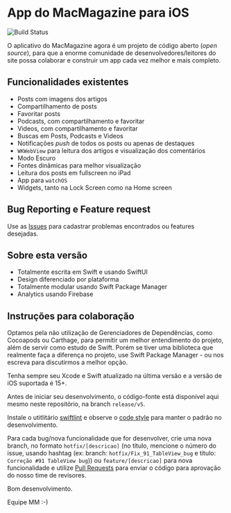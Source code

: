 # App do MacMagazine para iOS
![Build Status](https://app.bitrise.io/app/b04bb172ee4330fd/status.svg?token=hWsWH4V5VQAavaZAQZMEhA&branch=release/v5)

O aplicativo do MacMagazine agora é um projeto de código aberto (_open source_), para que a enorme comunidade de desenvolvedores/leitores do site possa colaborar e construir um app cada vez melhor e mais completo.

## Funcionalidades existentes
- Posts com imagens dos artigos
- Compartilhamento de posts
- Favoritar posts
- Podcasts, com compartilhamento e favoritar
- Videos, com compartilhamento e favoritar
- Buscas em Posts, Podcasts e Videos
- Notificações _push_ de todos os posts ou apenas de destaques
- `WKWebView` para leitura dos artigos e visualização dos comentários
- Modo Escuro
- Fontes dinâmicas para melhor visualização
- Leitura dos posts em fullscreen no iPad
- App para `watchOS`
- Widgets, tanto na Lock Screen como na Home screen

## Bug Reporting e Feature request
Use as [Issues](https://github.com/MacMagazine/app-iOS/issues) para cadastrar problemas encontrados ou features desejadas.

## Sobre esta versão
- Totalmente escrita em Swift e usando SwiftUI
- Design diferenciado por plataforma
- Totalmente modular usando Swift Package Manager
- Analytics usando Firebase

## Instruções para colaboração
Optamos pela não utilização de Gerenciadores de Dependências, como Cocoapods ou Carthage, para permitir um melhor entendimento do projeto, além de servir como estudo de Swift. Porém se tiver uma biblioteca que realmente faça a diferença no projeto, use Swift Package Manager - ou nos escreva para discutirmos a melhor opção.

Tenha sempre seu Xcode e Swift atualizado na última versão e a versão de iOS suportada é 15+.

Antes de iniciar seu desenvolvimento, o código-fonte está disponível aqui mesmo neste repositório, na branch `release/v5`.

Instale o utitlitário [swiftlint](https://github.com/realm/SwiftLint) e observe o [code style](https://github.com/raywenderlich/swift-style-guide) para manter o padrão no desenvolvimento.

Para cada bug/nova funcionalidade que for desenvolver, crie uma nova branch, no formato `hotfix/[descricao]` (no título, mencione o número do issue, usando hashtag (ex: branch: `hotfix/Fix_91_TableView_bug` e título: `Correção #91 TableView bug`)) ou `feature/[descricao]` para nova funcionalidade e utilize [Pull Requests](https://github.com/MacMagazine/app-iOS/pulls) para enviar o código para aprovação do nosso time de revisores.

Bom desenvolvimento.

Equipe MM :-)
